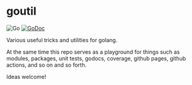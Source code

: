 # goutil
![Go](https://github.com/liouk/goutil/workflows/Go/badge.svg) [![GoDoc](https://godoc.org/github.com/liouk/goutil?status.svg)](https://godoc.org/github.com/liouk/goutil)

Various useful tricks and utilities for golang.

At the same time this repo serves as a playground for things such as modules, packages, unit tests, godocs, coverage, github pages, github actions, and so on and so forth.

Ideas welcome!
